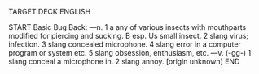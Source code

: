 TARGET DECK
ENGLISH

START
Basic
Bug
Back: —n. 1 a any of various insects with mouthparts modified for piercing and sucking. B esp. Us small insect. 2 slang virus; infection. 3 slang concealed microphone. 4 slang error in a computer program or system etc. 5 slang obsession, enthusiasm, etc. —v. (-gg-) 1 slang conceal a microphone in. 2 slang annoy. [origin unknown]
END
